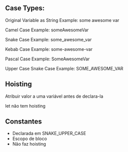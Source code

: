 ## Case Types:
Original Variable as String     Example: some awesome var

Camel Case                      Example: someAwesomeVar

Snake Case                      Example: some_awesome_var

Kebab Case                      Example: some-awesome-var

Pascal Case                     Example: SomeAwesomeVar

Upper Case Snake Case           Example: SOME_AWESOME_VAR

## Hoisting
Atribuir valor a uma variável antes de declara-la 

let não tem hoisting

## Constantes
- Declarada em SNAKE_UPPER_CASE
- Escopo de bloco
- Não faz hoisting

